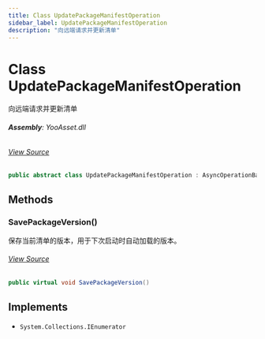 ```yaml
---
title: Class UpdatePackageManifestOperation
sidebar_label: UpdatePackageManifestOperation
description: "向远端请求并更新清单"
---
```

# Class UpdatePackageManifestOperation
向远端请求并更新清单

###### **Assembly**: YooAsset.dll
###### [View Source](https://github.com/tuyoogame/YooAsset/blob/main/Assets/YooAsset/Runtime/PackageSystem/Operations/UpdatePackageManifestOperation.cs#L10)
```csharp title="Declaration"
public abstract class UpdatePackageManifestOperation : AsyncOperationBase, IEnumerator
```
## Methods
### SavePackageVersion()
保存当前清单的版本，用于下次启动时自动加载的版本。
###### [View Source](https://github.com/tuyoogame/YooAsset/blob/main/Assets/YooAsset/Runtime/PackageSystem/Operations/UpdatePackageManifestOperation.cs#L15)
```csharp title="Declaration"
public virtual void SavePackageVersion()
```

## Implements

* `System.Collections.IEnumerator`
